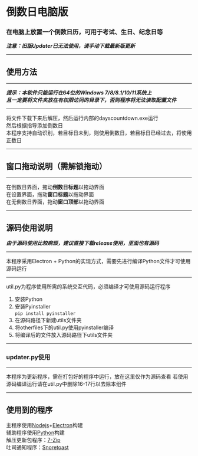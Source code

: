 # 倒数日电脑版
### 在电脑上放置一个倒数日历，可用于考试、生日、纪念日等
***注意：旧版Updater已无法使用，请手动下载最新版更新***
***
## 使用方法
***
***提示：本软件只能运行在64位的Windows 7/8/8.1/10/11系统上<br>且一定要将文件夹放在有权限访问的目录下，否则程序将无法读取配置文件***
***
将文件下载下来后解压，然后运行内部的dayscountdown.exe运行<br>
然后根据指导添加倒数日<br>
本程序支持自动识别，若目标日未到，则使用倒数日，若目标日已经过去，将使用正数日
***
## 窗口拖动说明（需解锁拖动）
***
在倒数日界面，拖动**倒数日标题**以拖动界面<br>
在设置界面，拖动**窗口标题**以拖动界面<br>
在无倒数日界面，拖动**窗口顶部**以拖动界面
***
## 源码使用说明
***由于源码使用比较麻烦，建议直接下载release使用，里面也有源码***
***
本程序采用Electron + Python的实现方式，需要先进行编译Python文件才可使用源码运行<br>
***
util.py为程序使用所需的系统交互代码，必须编译才可使用源码运行程序
1. 安装Python
2. 安装Pyinstaller<br>`pip install pyinstaller`
3. 在源码路径下新建utils文件夹
4. 将otherfiles下的util.py使用pyinstaller编译
5. 将编译后的文件放入源码路径下utils文件夹
***
### updater.py使用
***
本程序为更新程序，需在打包好的程序中运行，放在这里仅作为源码查看
若使用源码编译运行请在util.py中删除16-17行以去除本组件
***
## 使用到的程序
主程序使用<a href="https://nodejs.org/">Nodejs</a>+<a href="https://www.electronjs.org/">Electron</a>构建<br>
辅助程序使用<a href="https://www.python.org/">Python</a>构建<br>
解压更新包程序：<a href="https://www.7-zip.org/">7-Zip</a><br>
吐司通知程序：<a href="https://github.com/KDE/snoretoast">Snoretoast</a><br>
